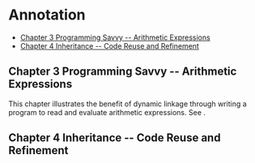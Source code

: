 # Annotation
<!-- TOC depthFrom:2 depthTo:6 withLinks:1 updateOnSave:1 orderedList:0 -->

- [Chapter 3 Programming Savvy -- Arithmetic Expressions](#chapter-3-programming-savvy-arithmetic-expressions)
- [Chapter 4 Inheritance -- Code Reuse and Refinement](#chapter-4-inheritance-code-reuse-and-refinement)

<!-- /TOC -->

## Chapter 3 Programming Savvy -- Arithmetic Expressions

This chapter illustrates the benefit of dynamic linkage through writing a program to read and evaluate arithmetic expressions. See []().

## Chapter 4 Inheritance -- Code Reuse and Refinement

